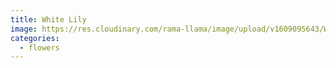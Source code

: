 ```yaml
---
title: White Lily
image: https://res.cloudinary.com/rama-llama/image/upload/v1609095643/White_Lily_aw2o8q.jpg
categories:
  - flowers
---
```

